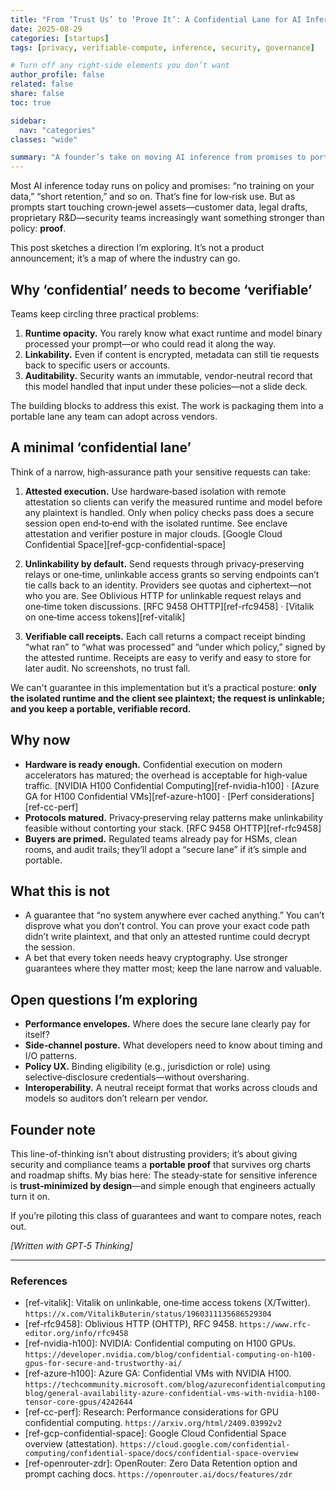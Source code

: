 ```yaml
---
title: "From ‘Trust Us’ to ‘Prove It’: A Confidential Lane for AI Inference"
date: 2025-08-29
categories: [startups]
tags: [privacy, verifiable-compute, inference, security, governance]

# Turn off any right‐side elements you don’t want
author_profile: false
related: false
share: false
toc: true

sidebar:
  nav: "categories"
classes: "wide"

summary: "A founder’s take on moving AI inference from promises to portable proofs—without boiling the ocean."
---
```


Most AI inference today runs on policy and promises: “no training on your data,” “short retention,” and so on. That’s fine for low‑risk use. But as prompts start touching crown‑jewel assets—customer data, legal drafts, proprietary R&D—security teams increasingly want something stronger than policy: **proof**.

This post sketches a direction I’m exploring. It’s not a product announcement; it’s a map of where the industry can go.

## Why ‘confidential’ needs to become ‘verifiable’

Teams keep circling three practical problems:

1. **Runtime opacity.** You rarely know what exact runtime and model binary processed your prompt—or who could read it along the way.
2. **Linkability.** Even if content is encrypted, metadata can still tie requests back to specific users or accounts.
3. **Auditability.** Security wants an immutable, vendor‑neutral record that this model handled that input under these policies—not a slide deck.

The building blocks to address this exist. The work is packaging them into a portable lane any team can adopt across vendors.

## A minimal ‘confidential lane’

Think of a narrow, high‑assurance path your sensitive requests can take:

1) **Attested execution.**
Use hardware‑based isolation with remote attestation so clients can verify the measured runtime and model before any plaintext is handled. Only when policy checks pass does a secure session open end‑to‑end with the isolated runtime. See enclave attestation and verifier posture in major clouds. [Google Cloud Confidential Space][ref-gcp-confidential-space]

2) **Unlinkability by default.**
Send requests through privacy‑preserving relays or one‑time, unlinkable access grants so serving endpoints can’t tie calls back to an identity. Providers see quotas and ciphertext—not who you are. See Oblivious HTTP for unlinkable request relays and one‑time token discussions. [RFC 9458 OHTTP][ref-rfc9458] · [Vitalik on one‑time access tokens][ref-vitalik]

3) **Verifiable call receipts.**
Each call returns a compact receipt binding “what ran” to “what was processed” and “under which policy,” signed by the attested runtime. Receipts are easy to verify and easy to store for later audit. No screenshots, no trust fall.

We can't guarantee in this implementation but it’s a practical posture: **only the isolated runtime and the client see plaintext; the request is unlinkable; and you keep a portable, verifiable record.**

## Why now

- **Hardware is ready enough.** Confidential execution on modern accelerators has matured; the overhead is acceptable for high‑value traffic. [NVIDIA H100 Confidential Computing][ref-nvidia-h100] · [Azure GA for H100 Confidential VMs][ref-azure-h100] · [Perf considerations][ref-cc-perf]
- **Protocols matured.** Privacy‑preserving relay patterns make unlinkability feasible without contorting your stack. [RFC 9458 OHTTP][ref-rfc9458]
- **Buyers are primed.** Regulated teams already pay for HSMs, clean rooms, and audit trails; they’ll adopt a “secure lane” if it’s simple and portable.

## What this is not

- A guarantee that “no system anywhere ever cached anything.” You can’t disprove what you don’t control. You can prove your exact code path didn’t write plaintext, and that only an attested runtime could decrypt the session.
- A bet that every token needs heavy cryptography. Use stronger guarantees where they matter most; keep the lane narrow and valuable.

## Open questions I’m exploring

- **Performance envelopes.** Where does the secure lane clearly pay for itself?
- **Side‑channel posture.** What developers need to know about timing and I/O patterns.
- **Policy UX.** Binding eligibility (e.g., jurisdiction or role) using selective‑disclosure credentials—without oversharing.
- **Interoperability.** A neutral receipt format that works across clouds and models so auditors don’t relearn per vendor.

## Founder note

This line-of-thinking isn’t about distrusting providers; it’s about giving security and compliance teams a **portable proof** that survives org charts and roadmap shifts. My bias here: The steady‑state for sensitive inference is **trust‑minimized by design**—and simple enough that engineers actually turn it on.

If you’re piloting this class of guarantees and want to compare notes, reach out.

_[Written with GPT‑5 Thinking]_ 

---

### References

- [ref-vitalik]: Vitalik on unlinkable, one‑time access tokens (X/Twitter). `https://x.com/VitalikButerin/status/1960311135686529304`
- [ref-rfc9458]: Oblivious HTTP (OHTTP), RFC 9458. `https://www.rfc-editor.org/info/rfc9458`
- [ref-nvidia-h100]: NVIDIA: Confidential computing on H100 GPUs. `https://developer.nvidia.com/blog/confidential-computing-on-h100-gpus-for-secure-and-trustworthy-ai/`
- [ref-azure-h100]: Azure GA: Confidential VMs with NVIDIA H100. `https://techcommunity.microsoft.com/blog/azureconfidentialcomputingblog/general-availability-azure-confidential-vms-with-nvidia-h100-tensor-core-gpus/4242644`
- [ref-cc-perf]: Research: Performance considerations for GPU confidential computing. `https://arxiv.org/html/2409.03992v2`
- [ref-gcp-confidential-space]: Google Cloud Confidential Space overview (attestation). `https://cloud.google.com/confidential-computing/confidential-space/docs/confidential-space-overview`
- [ref-openrouter-zdr]: OpenRouter: Zero Data Retention option and prompt caching docs. `https://openrouter.ai/docs/features/zdr`


